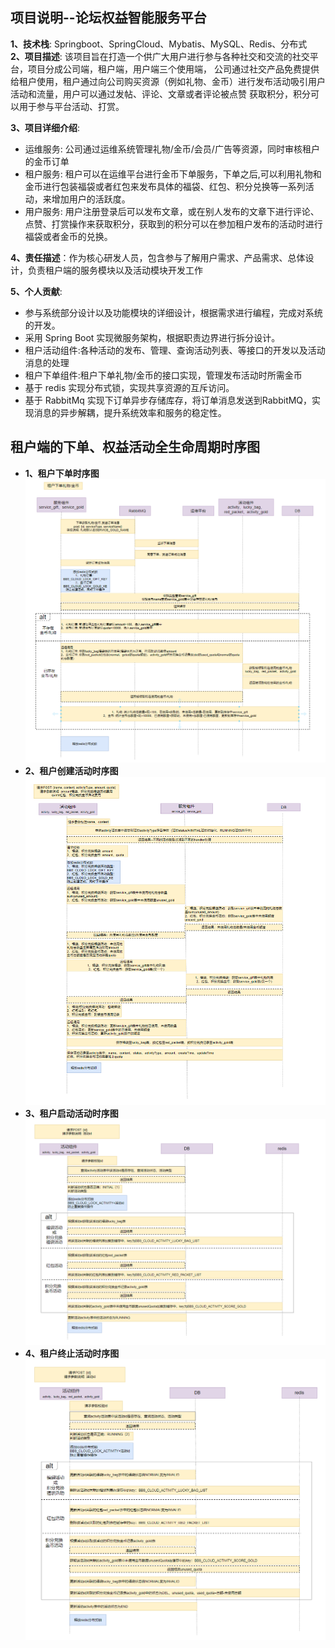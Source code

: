 ## 项目说明--论坛权益智能服务平台  
**1、技术栈**: Springboot、SpringCloud、Mybatis、MySQL、Redis、分布式  
**2、项目描述**: 该项目旨在打造一个供广大用户进行参与各种社交和交流的社交平台，项目分成公司端，租户端，用户端三个使用端，
公司通过社交产品免费提供给租户使用，租户通过向公司购买资源（例如礼物、金币）进行发布活动吸引用户活动和流量，用户可以通过发帖、评论、文章或者评论被点赞
获取积分，积分可以用于参与平台活动、打赏。  

**3、项目详细介绍**:   
 - 运维服务: 公司通过运维系统管理礼物/金币/会员/广告等资源，同时审核租户的金币订单  
 - 租户服务: 租户可以在运维平台进行金币下单服务，下单之后,可以利用礼物和金币进行包装福袋或者红包来发布具体的福袋、红包、积分兑换等一系列活动，来增加用户的活跃度。  
 - 用户服务: 用户注册登录后可以发布文章，或在别人发布的文章下进行评论、点赞、打赏操作来获取积分，获取到的积分可以在参加租户发布的活动时进行福袋或者金币的兑换。

**4、责任描述**：作为核心研发人员，包含参与了解用户需求、产品需求、总体设计，负责租户端的服务模块以及活动模块开发工作  

**5、个人贡献**:  
 - 参与系统部分设计以及功能模块的详细设计，根据需求进行编程，完成对系统的开发。  
 - 采用 Spring Boot 实现微服务架构，根据职责边界进行拆分设计。   
 - 租户活动组件:各种活动的发布、管理、查询活动列表、等接口的开发以及活动消息的处理  
 - 租户下单组件:租户下单礼物/金币的接口实现，管理发布活动时所需金币  
 - 基于 redis 实现分布式锁，实现共享资源的互斥访问。  
 - 基于 RabbitMq 实现下订单异步存储库存，将订单消息发送到RabbitMQ，实现消息的异步解耦，提升系统效率和服务的稳定性。


## 租户端的下单、权益活动全生命周期时序图  
 - **1、租户下单时序图**  
![img_1.png](img_1.png)  
 - **2、租户创建活动时序图**  
![img_2.png](img_2.png)  
 - **3、租户启动活动时序图**  
![img_3.png](img_3.png)  
 - **4、租户终止活动时序图**  
![img_4.png](img_4.png)